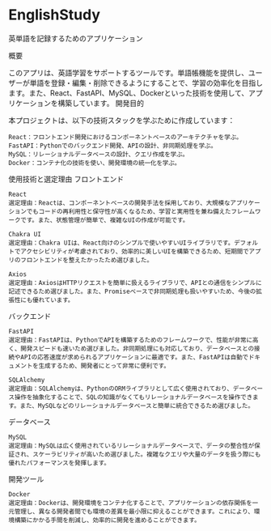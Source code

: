 # EnglishStudy
英単語を記録するためのアプリケーション

概要

このアプリは、英語学習をサポートするツールです。単語帳機能を提供し、ユーザーが単語を登録・編集・削除できるようにすることで、学習の効率化を目指します。また、React、FastAPI、MySQL、Dockerといった技術を使用して、アプリケーションを構築しています。
開発目的

本プロジェクトは、以下の技術スタックを学ぶために作成しています：

    React：フロントエンド開発におけるコンポーネントベースのアーキテクチャを学ぶ。
    FastAPI：Pythonでのバックエンド開発、APIの設計、非同期処理を学ぶ。
    MySQL：リレーショナルデータベースの設計、クエリ作成を学ぶ。
    Docker：コンテナ化の技術を使い、開発環境の統一化を学ぶ。

使用技術と選定理由
フロントエンド

    React
    選定理由：Reactは、コンポーネントベースの開発手法を採用しており、大規模なアプリケーションでもコードの再利用性と保守性が高くなるため、学習と実用性を兼ね備えたフレームワークです。また、状態管理が簡単で、複雑なUIの作成が可能です。

    Chakra UI
    選定理由：Chakra UIは、React向けのシンプルで使いやすいUIライブラリです。デフォルトでアクセシビリティが考慮されており、効率的に美しいUIを構築できるため、短期間でアプリのフロントエンドを整えたかったため選びました。

    Axios
    選定理由：AxiosはHTTPリクエストを簡単に扱えるライブラリで、APIとの通信をシンプルに記述できるため選びました。また、Promiseベースで非同期処理も扱いやすいため、今後の拡張性にも優れています。

バックエンド

    FastAPI
    選定理由：FastAPIは、PythonでAPIを構築するためのフレームワークで、性能が非常に高く、開発スピードも速いため選びました。非同期処理にも対応しており、データベースとの接続やAPIの応答速度が求められるアプリケーションに最適です。また、FastAPIは自動でドキュメントを生成するため、開発者にとって非常に便利です。

    SQLAlchemy
    選定理由：SQLAlchemyは、PythonのORMライブラリとして広く使用されており、データベース操作を抽象化することで、SQLの知識がなくてもリレーショナルデータベースを操作できます。また、MySQLなどのリレーショナルデータベースと簡単に統合できるため選びました。

データベース

    MySQL
    選定理由：MySQLは広く使用されているリレーショナルデータベースで、データの整合性が保証され、スケーラビリティが高いため選びました。複雑なクエリや大量のデータを扱う際にも優れたパフォーマンスを発揮します。

開発ツール

    Docker
    選定理由：Dockerは、開発環境をコンテナ化することで、アプリケーションの依存関係を一元管理し、異なる開発者間でも環境の差異を最小限に抑えることができます。これにより、環境構築にかかる手間を削減し、効率的に開発を進めることができます。
